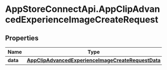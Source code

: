 # AppStoreConnectApi.AppClipAdvancedExperienceImageCreateRequest

## Properties

Name | Type | Description | Notes
------------ | ------------- | ------------- | -------------
**data** | [**AppClipAdvancedExperienceImageCreateRequestData**](AppClipAdvancedExperienceImageCreateRequestData.md) |  | 


